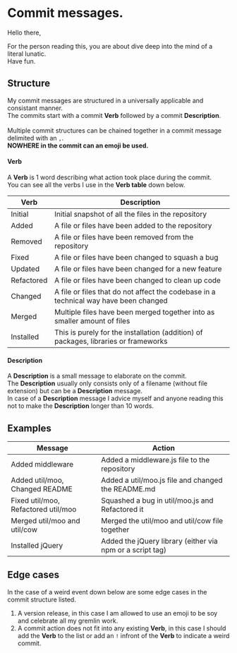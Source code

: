 # Commit messages.
Hello there, 

For the person reading this, you are about dive deep into the mind of a literal lunatic.<br>
Have fun.

## Structure
My commit messages are structured in a universally applicable and consistant manner.<br>
The commits start with a commit **Verb** followed by a commit **Description**.<br>
<br>
Multiple commit structures can be chained together in a commit message delimited with an `,`.<br>
**NOWHERE in the commit can an emoji be used.**

#### Verb
A **Verb** is 1 word describing what action took place during the commit.<br>
You can see all the verbs I use in the **Verb table** down below.

| Verb       | Description   |
| ---------- | ------------- |
| Initial    | Initial snapshot of all the files in the repository   |
| Added      | A file or files have been added to the repository     |
| Removed    | A file or files have been removed from the repository |
| Fixed      | A file or files have been changed to squash a bug     |
| Updated    | A file or files have been changed for a new feature   |
| Refactored | A file or files have been changed to clean up code    |
| Changed    | A file or files that do not affect the codebase in a technical way have been changed |
| Merged     | Multiple files have been merged together into as smaller amount of files             |
| Installed  | This is purely for the installation (addition) of packages, libraries or frameworks  |

#### Description
A **Description** is a small message to elaborate on the commit.<br>
The **Description** usually only consists only of a filename (without file extension) but can be a **Description** message.<br> 
In case of a **Description** message I advice myself and anyone reading this not to make the **Description** longer than 10 words.

## Examples

| Message                             | Action      |
| ----------------------------------- | ----------- |
| Added middleware                    | Added a middleware.js file to the repository              |
| Added util/moo, Changed README      | Added a util/moo.js file and changed the README.md        |
| Fixed util/moo, Refactored util/moo | Squashed a bug in util/moo.js and Refactored it           |
| Merged util/moo and util/cow        | Merged the util/moo and util/cow file together            |
| Installed jQuery                    | Added the jQuery library (either via npm or a script tag) |

## Edge cases
In the case of a weird event down below are some edge cases in the commit structure listed.<br>

1. A version release, in this case I am allowed to use an emoji to be soy and celebrate all my gremlin work.
2. A commit action does not fit into any existing **Verb**, in this case I should add the **Verb** to the list or add an `!` infront of the **Verb** to indicate a weird commit.
